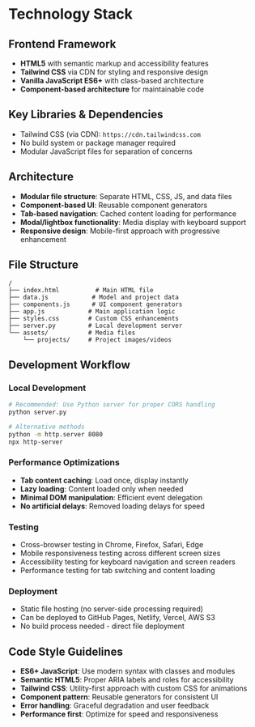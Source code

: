 # Technology Stack

## Frontend Framework
- **HTML5** with semantic markup and accessibility features
- **Tailwind CSS** via CDN for styling and responsive design
- **Vanilla JavaScript ES6+** with class-based architecture
- **Component-based architecture** for maintainable code

## Key Libraries & Dependencies
- Tailwind CSS (via CDN): `https://cdn.tailwindcss.com`
- No build system or package manager required
- Modular JavaScript files for separation of concerns

## Architecture
- **Modular file structure**: Separate HTML, CSS, JS, and data files
- **Component-based UI**: Reusable component generators
- **Tab-based navigation**: Cached content loading for performance
- **Modal/lightbox functionality**: Media display with keyboard support
- **Responsive design**: Mobile-first approach with progressive enhancement

## File Structure
```
/
├── index.html          # Main HTML file
├── data.js            # Model and project data
├── components.js      # UI component generators
├── app.js            # Main application logic
├── styles.css        # Custom CSS enhancements
├── server.py         # Local development server
└── assets/           # Media files
    └── projects/     # Project images/videos
```

## Development Workflow

### Local Development
```bash
# Recommended: Use Python server for proper CORS handling
python server.py

# Alternative methods
python -m http.server 8080
npx http-server
```

### Performance Optimizations
- **Tab content caching**: Load once, display instantly
- **Lazy loading**: Content loaded only when needed
- **Minimal DOM manipulation**: Efficient event delegation
- **No artificial delays**: Removed loading delays for speed

### Testing
- Cross-browser testing in Chrome, Firefox, Safari, Edge
- Mobile responsiveness testing across different screen sizes
- Accessibility testing for keyboard navigation and screen readers
- Performance testing for tab switching and content loading

### Deployment
- Static file hosting (no server-side processing required)
- Can be deployed to GitHub Pages, Netlify, Vercel, AWS S3
- No build process needed - direct file deployment

## Code Style Guidelines
- **ES6+ JavaScript**: Use modern syntax with classes and modules
- **Semantic HTML5**: Proper ARIA labels and roles for accessibility
- **Tailwind CSS**: Utility-first approach with custom CSS for animations
- **Component pattern**: Reusable generators for consistent UI
- **Error handling**: Graceful degradation and user feedback
- **Performance first**: Optimize for speed and responsiveness